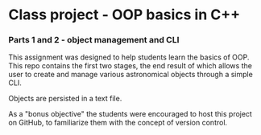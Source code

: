 # Class project - OOP basics in C++
### Parts 1 and 2 - object management and CLI
This assignment was designed to help students learn the basics of OOP. This repo contains the first two stages, the end result of which allows the user to create and manage various astronomical objects through a simple CLI.

Objects are persisted in a text file.

As a "bonus objective" the students were encouraged to host this project on GitHub, to familiarize them with the concept of version control.

